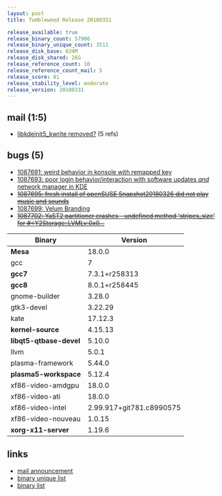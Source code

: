 ```yaml
---
layout: post
title: Tumbleweed Release 20180331

release_available: true
release_binary_count: 57906
release_binary_unique_count: 3511
release_disk_base: 834M
release_disk_shared: 26G
release_reference_count: 10
release_reference_count_mail: 5
release_score: 81
release_stability_level: moderate
release_version: 20180331
---
```


## mail (1:5)

- [libkdeinit5_kwrite removed?](https://lists.opensuse.org/opensuse-factory/2018-04/msg00257.html) (5 refs)

## bugs (5)

<!--more-->

- [1087691: weird behavior in konsole with remapped key](https://bugzilla.opensuse.org/show_bug.cgi?id=1087691)
- [1087693: poor login behavior/interaction with software updates *and* network manager in KDE](https://bugzilla.opensuse.org/show_bug.cgi?id=1087693)
- ~~[1087695: fresh install of openSUSE Snapshot20180326 did not play music and sounds](https://bugzilla.opensuse.org/show_bug.cgi?id=1087695)~~
- [1087699: Velum Branding](https://bugzilla.opensuse.org/show_bug.cgi?id=1087699)
- ~~[1087702: YaST2 partitioner crashes - undefined method 'stripes_size' for #<Y2Storage::LVMLv:0x0...](https://bugzilla.opensuse.org/show_bug.cgi?id=1087702)~~

Binary | Version
--- | ---
**Mesa** | 18.0.0
gcc | 7
**gcc7** | 7.3.1+r258313
**gcc8** | 8.0.1+r258445
gnome-builder | 3.28.0
gtk3-devel | 3.22.29
kate | 17.12.3
**kernel-source** | 4.15.13
**libqt5-qtbase-devel** | 5.10.0
llvm | 5.0.1
plasma-framework | 5.44.0
**plasma5-workspace** | 5.12.4
xf86-video-amdgpu | 18.0.0
xf86-video-ati | 18.0.0
xf86-video-intel | 2.99.917+git781.c8990575
xf86-video-nouveau | 1.0.15
**xorg-x11-server** | 1.19.6

## links

- [mail announcement](https://lists.opensuse.org/opensuse-factory/2018-04/msg00015.html)
- [binary unique list](http://download.tumbleweed.boombatower.com/20180331/rpm.unique.list)
- [binary list](http://download.tumbleweed.boombatower.com/20180331/rpm.list)
